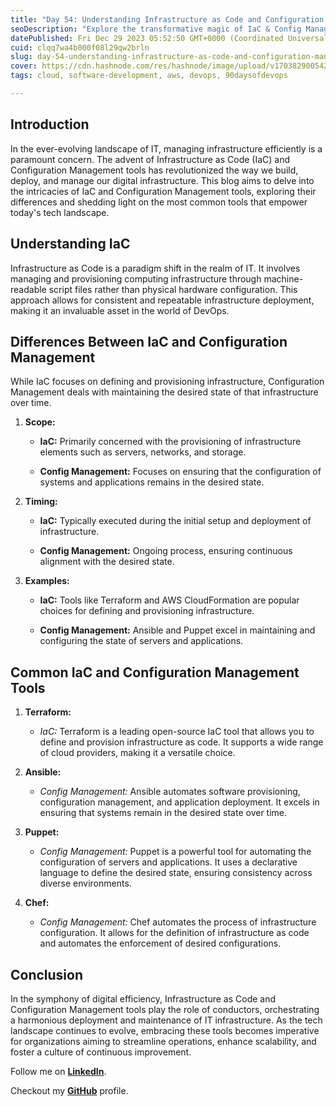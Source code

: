 ```yaml
---
title: "Day 54: Understanding Infrastructure as Code and Configuration Management"
seoDescription: "Explore the transformative magic of IaC & Config Management in IT! From Terraform to Ansible, dive into the tools shaping the digital symphony."
datePublished: Fri Dec 29 2023 05:52:50 GMT+0000 (Coordinated Universal Time)
cuid: clqq7wa4b000f08l29qw2brln
slug: day-54-understanding-infrastructure-as-code-and-configuration-management
cover: https://cdn.hashnode.com/res/hashnode/image/upload/v1703829005423/8e7f6145-c82c-4339-8a63-e13c2f13e05a.png
tags: cloud, software-development, aws, devops, 90daysofdevops

---
```


## Introduction

In the ever-evolving landscape of IT, managing infrastructure efficiently is a paramount concern. The advent of Infrastructure as Code (IaC) and Configuration Management tools has revolutionized the way we build, deploy, and manage our digital infrastructure. This blog aims to delve into the intricacies of IaC and Configuration Management tools, exploring their differences and shedding light on the most common tools that empower today's tech landscape.

## Understanding IaC

Infrastructure as Code is a paradigm shift in the realm of IT. It involves managing and provisioning computing infrastructure through machine-readable script files rather than physical hardware configuration. This approach allows for consistent and repeatable infrastructure deployment, making it an invaluable asset in the world of DevOps.

## Differences Between IaC and Configuration Management

While IaC focuses on defining and provisioning infrastructure, Configuration Management deals with maintaining the desired state of that infrastructure over time.

1. **Scope:**
    
    * **IaC:** Primarily concerned with the provisioning of infrastructure elements such as servers, networks, and storage.
        
    * **Config Management:** Focuses on ensuring that the configuration of systems and applications remains in the desired state.
        
2. **Timing:**
    
    * **IaC:** Typically executed during the initial setup and deployment of infrastructure.
        
    * **Config Management:** Ongoing process, ensuring continuous alignment with the desired state.
        
3. **Examples:**
    
    * **IaC:** Tools like Terraform and AWS CloudFormation are popular choices for defining and provisioning infrastructure.
        
    * **Config Management:** Ansible and Puppet excel in maintaining and configuring the state of servers and applications.
        

## Common IaC and Configuration Management Tools

1. **Terraform:**
    
    * *IaC:* Terraform is a leading open-source IaC tool that allows you to define and provision infrastructure as code. It supports a wide range of cloud providers, making it a versatile choice.
        
2. **Ansible:**
    
    * *Config Management:* Ansible automates software provisioning, configuration management, and application deployment. It excels in ensuring that systems remain in the desired state over time.
        
3. **Puppet:**
    
    * *Config Management:* Puppet is a powerful tool for automating the configuration of servers and applications. It uses a declarative language to define the desired state, ensuring consistency across diverse environments.
        
4. **Chef:**
    
    * *Config Management:* Chef automates the process of infrastructure configuration. It allows for the definition of infrastructure as code and automates the enforcement of desired configurations.
        

## Conclusion

In the symphony of digital efficiency, Infrastructure as Code and Configuration Management tools play the role of conductors, orchestrating a harmonious deployment and maintenance of IT infrastructure. As the tech landscape continues to evolve, embracing these tools becomes imperative for organizations aiming to streamline operations, enhance scalability, and foster a culture of continuous improvement.

Follow me on [**LinkedIn**](https://www.linkedin.com/in/arjunmenon-devops/).

Checkout my [**GitHub**](https://github.com/ArjunMnn) profile.